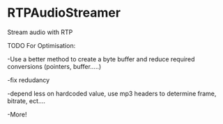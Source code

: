 # RTPAudioStreamer
Stream audio with RTP

TODO For Optimisation:

-Use a better method to create a byte buffer and reduce required conversions (pointers, buffer.....)

-fix redudancy

-depend less on hardcoded value, use mp3 headers to determine frame, bitrate, ect....

-More!
